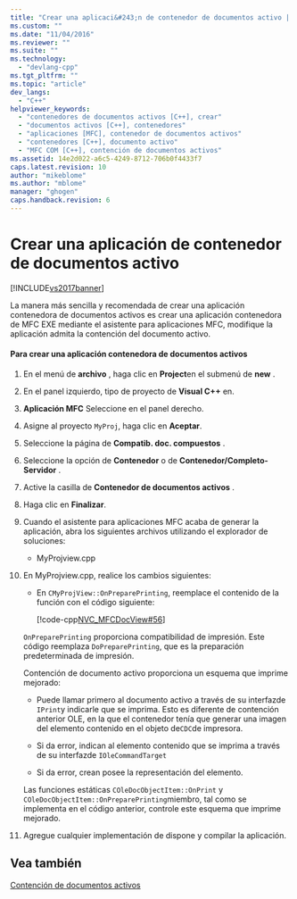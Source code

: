 ```yaml
---
title: "Crear una aplicaci&#243;n de contenedor de documentos activo | Microsoft Docs"
ms.custom: ""
ms.date: "11/04/2016"
ms.reviewer: ""
ms.suite: ""
ms.technology: 
  - "devlang-cpp"
ms.tgt_pltfrm: ""
ms.topic: "article"
dev_langs: 
  - "C++"
helpviewer_keywords: 
  - "contenedores de documentos activos [C++], crear"
  - "documentos activos [C++], contenedores"
  - "aplicaciones [MFC], contenedor de documentos activos"
  - "contenedores [C++], documento activo"
  - "MFC COM [C++], contención de documentos activos"
ms.assetid: 14e2d022-a6c5-4249-8712-706b0f4433f7
caps.latest.revision: 10
author: "mikeblome"
ms.author: "mblome"
manager: "ghogen"
caps.handback.revision: 6
---
```

# Crear una aplicaci&#243;n de contenedor de documentos activo
[!INCLUDE[vs2017banner](../assembler/inline/includes/vs2017banner.md)]

La manera más sencilla y recomendada de crear una aplicación contenedora de documentos activos es crear una aplicación contenedora de MFC EXE mediante el asistente para aplicaciones MFC, modifique la aplicación admita la contención del documento activo.  
  
#### Para crear una aplicación contenedora de documentos activos  
  
1.  En el menú de **archivo** , haga clic en **Project**en el submenú de **new** .  
  
2.  En el panel izquierdo, tipo de proyecto de **Visual C\+\+** en.  
  
3.  **Aplicación MFC** Seleccione en el panel derecho.  
  
4.  Asigne al proyecto `MyProj`, haga clic en **Aceptar**.  
  
5.  Seleccione la página de **Compatib. doc. compuestos** .  
  
6.  Seleccione la opción de **Contenedor** o de **Contenedor\/Completo\-Servidor** .  
  
7.  Active la casilla de **Contenedor de documentos activos** .  
  
8.  Haga clic en **Finalizar**.  
  
9. Cuando el asistente para aplicaciones MFC acaba de generar la aplicación, abra los siguientes archivos utilizando el explorador de soluciones:  
  
    -   MyProjview.cpp  
  
10. En MyProjview.cpp, realice los cambios siguientes:  
  
    -   En `CMyProjView::OnPreparePrinting`, reemplace el contenido de la función con el código siguiente:  
  
         [!code-cpp[NVC_MFCDocView#56](../mfc/codesnippet/CPP/creating-an-active-document-container-application_1.cpp)]  
  
     `OnPreparePrinting` proporciona compatibilidad de impresión.  Este código reemplaza `DoPreparePrinting`, que es la preparación predeterminada de impresión.  
  
     Contención de documento activo proporciona un esquema que imprime mejorado:  
  
    -   Puede llamar primero al documento activo a través de su interfazde `IPrint`y indicarle que se imprima.  Esto es diferente de contención anterior OLE, en la que el contenedor tenía que generar una imagen del elemento contenido en el objeto de`CDC`de impresora.  
  
    -   Si da error, indican al elemento contenido que se imprima a través de su interfazde `IOleCommandTarget`  
  
    -   Si da error, crean posee la representación del elemento.  
  
     Las funciones estáticas `COleDocObjectItem::OnPrint` y `COleDocObjectItem::OnPreparePrinting`miembro, tal como se implementa en el código anterior, controle este esquema que imprime mejorado.  
  
11. Agregue cualquier implementación de dispone y compilar la aplicación.  
  
## Vea también  
 [Contención de documentos activos](../mfc/active-document-containment.md)